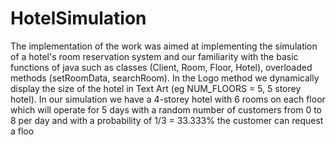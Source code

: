 # HotelSimulation

The implementation of the work was aimed at implementing the simulation of a hotel's room reservation system and our familiarity with the basic functions of java such as classes (Client, Room, Floor, Hotel), overloaded methods (setRoomData, searchRoom). In the Logo method we dynamically display the size of the hotel in Text Art (eg NUM_FLOORS = 5, 5 storey hotel). In our simulation we have a 4-storey hotel with 6 rooms on each floor which will operate for 5 days  with a random number of customers from 0 to 8 per day and with a probability of 1/3 = 33.333% the customer can request a floo
